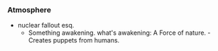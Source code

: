### Atmosphere
- nuclear fallout esq. 
	- Something awakening.
		what's awakening: 
			 A Force of nature.
				- Creates puppets from humans.		
